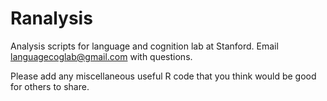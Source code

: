 Ranalysis
=========

Analysis scripts for language and cognition lab at Stanford. Email languagecoglab@gmail.com with questions. 

Please add any miscellaneous useful R code that you think would be good for others to share. 
